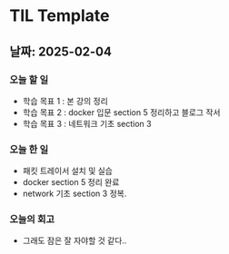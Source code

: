 # TIL Template

## 날짜: 2025-02-04

### 오늘 할 일
- 학습 목표 1 : 본 강의 정리
- 학습 목표 2 : docker 입문 section 5 정리하고 블로그 작서
- 학습 목표 3 : 네트워크 기초 section 3

### 오늘 한 일
- 패킷 트레이서 설치 및 실습
- docker section 5 정리 완료
- network 기초 section 3 정복.

### 오늘의 회고
- 그래도 잠은 잘 자야할 것 같다..
